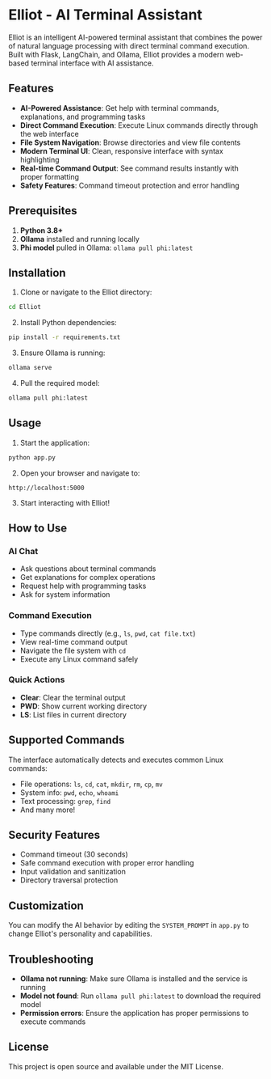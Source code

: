 # Elliot - AI Terminal Assistant

Elliot is an intelligent AI-powered terminal assistant that combines the power of natural language processing with direct terminal command execution. Built with Flask, LangChain, and Ollama, Elliot provides a modern web-based terminal interface with AI assistance.

## Features

- **AI-Powered Assistance**: Get help with terminal commands, explanations, and programming tasks
- **Direct Command Execution**: Execute Linux commands directly through the web interface
- **File System Navigation**: Browse directories and view file contents
- **Modern Terminal UI**: Clean, responsive interface with syntax highlighting
- **Real-time Command Output**: See command results instantly with proper formatting
- **Safety Features**: Command timeout protection and error handling

## Prerequisites

1. **Python 3.8+**
2. **Ollama** installed and running locally
3. **Phi model** pulled in Ollama: `ollama pull phi:latest`

## Installation

1. Clone or navigate to the Elliot directory:
```bash
cd Elliot
```

2. Install Python dependencies:
```bash
pip install -r requirements.txt
```

3. Ensure Ollama is running:
```bash
ollama serve
```

4. Pull the required model:
```bash
ollama pull phi:latest
```

## Usage

1. Start the application:
```bash
python app.py
```

2. Open your browser and navigate to:
```
http://localhost:5000
```

3. Start interacting with Elliot!

## How to Use

### AI Chat
- Ask questions about terminal commands
- Get explanations for complex operations
- Request help with programming tasks
- Ask for system information

### Command Execution
- Type commands directly (e.g., `ls`, `pwd`, `cat file.txt`)
- View real-time command output
- Navigate the file system with `cd`
- Execute any Linux command safely

### Quick Actions
- **Clear**: Clear the terminal output
- **PWD**: Show current working directory
- **LS**: List files in current directory

## Supported Commands

The interface automatically detects and executes common Linux commands:
- File operations: `ls`, `cd`, `cat`, `mkdir`, `rm`, `cp`, `mv`
- System info: `pwd`, `echo`, `whoami`
- Text processing: `grep`, `find`
- And many more!

## Security Features

- Command timeout (30 seconds)
- Safe command execution with proper error handling
- Input validation and sanitization
- Directory traversal protection

## Customization

You can modify the AI behavior by editing the `SYSTEM_PROMPT` in `app.py` to change Elliot's personality and capabilities.

## Troubleshooting

- **Ollama not running**: Make sure Ollama is installed and the service is running
- **Model not found**: Run `ollama pull phi:latest` to download the required model
- **Permission errors**: Ensure the application has proper permissions to execute commands

## License

This project is open source and available under the MIT License. 
